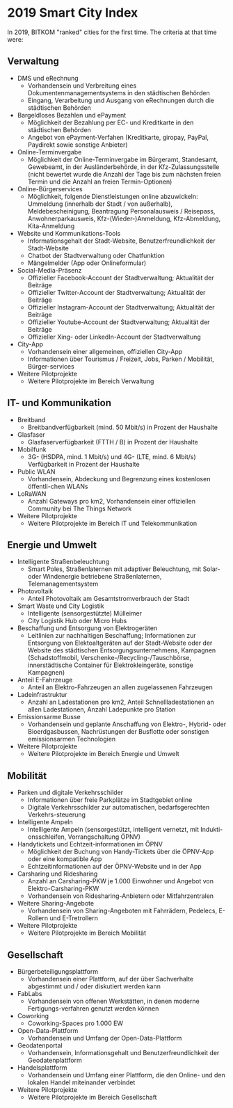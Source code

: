 # 2019 Smart City Index

In 2019, BITKOM "ranked" cities for the first time. The criteria at that time were:

## Verwaltung
* DMS und eRechnung
  * Vorhandensein und Verbreitung eines Dokumentenmanagementsystems in den städtischen Behörden
  * Eingang, Verarbeitung und Ausgang von eRechnungen durch die städtischen Behörden
* Bargeldloses Bezahlen und ePayment
  * Möglichkeit der Bezahlung per EC- und Kreditkarte in den städtischen Behörden
  * Angebot von ePayment-Verfahen (Kreditkarte, giropay, PayPal, Paydirekt sowie sonstige Anbieter)
* Online-Terminvergabe
  * Möglichkeit der Online-Terminvergabe im Bürgeramt, Standesamt, Gewebeamt, in der Ausländerbehörde, in der Kfz-Zulassungsstelle (nicht bewertet wurde die Anzahl der Tage bis zum nächsten freien Termin und die Anzahl an freien Termin-Optionen)
* Online-Bürgerservices
  * Möglichkeit, folgende Dienstleistungen online abzuwickeln: Ummeldung (innerhalb der Stadt / von außerhalb), Meldebescheinigung, Beantragung Personalausweis / Reisepass, Anwohnerparkausweis, Kfz-(Wieder-)Anmeldung, Kfz-Abmeldung, Kita-Anmeldung
* Website und  Kommunikations-Tools
  * Informationsgehalt der Stadt-Website, Benutzerfreundlichkeit der Stadt-Website
  * Chatbot der Stadtverwaltung oder Chatfunktion
  * Mängelmelder (App oder Onlineformular)
* Social-Media-Präsenz
  * Offizieller Facebook-Account der Stadtverwaltung; Aktualität der Beiträge
  * Offizieller Twitter-Account der Stadtverwaltung; Aktualität der Beiträge
  * Offizieller Instagram-Account der Stadtverwaltung; Aktualität der Beiträge
  * Offizieller Youtube-Account der Stadtverwaltung; Aktualität der Beiträge
  * Offizieller Xing- oder LinkedIn-Account der Stadtverwaltung
* City-App
  * Vorhandensein einer allgemeinen, offiziellen City-App
  * Informationen über Tourismus / Freizeit, Jobs, Parken / Mobilität, Bürger-services
* Weitere Pilotprojekte
  * Weitere Pilotprojekte im Bereich Verwaltung

## IT- und Kommunikation
* Breitband
  * Breitbandverfügbarkeit (mind. 50 Mbit/s) in Prozent der Haushalte
* Glasfaser
  * Glasfaserverfügbarkeit (FTTH / B) in Prozent der Haushalte
* Mobilfunk
  * 3G- (HSDPA, mind. 1 Mbit/s) und 4G- (LTE, mind. 6 Mbit/s) Verfügbarkeit in Prozent der Haushalte
* Public WLAN
  * Vorhandensein, Abdeckung und Begrenzung eines kostenlosen öffentli-chen WLANs
* LoRaWAN
  * Anzahl Gateways pro km2, Vorhandensein einer offiziellen Community bei The Things Network
* Weitere Pilotprojekte
  * Weitere Pilotprojekte im Bereich IT und Telekommunikation

## Energie und Umwelt
* Intelligente Straßenbeleuchtung
  * Smart Poles, Straßenlaternen mit adaptiver Beleuchtung, mit Solar- oder Windenergie betriebene Straßenlaternen, Telemanagementsystem
* Photovoltaik
  * Anteil Photovoltaik am Gesamtstromverbrauch der Stadt
* Smart Waste und City Logistik
  * Intelligente (sensorgestützte) Mülleimer
  * City Logistik Hub oder Micro Hubs
* Beschaffung und Entsorgung von Elektrogeräten
  * Leitlinien zur nachhaltigen Beschaffung; Informationen zur Entsorgung von Elektoaltgeräten auf der Stadt-Website oder der Website des städtischen Entsorgungsunternehmens, Kampagnen (Schadstoffmobil, Verschenke-/Recycling-/Tauschbörse, innerstädtische Container für Elektrokleingeräte, sonstige Kampagnen)
* Anteil E-Fahrzeuge
  * Anteil an Elektro-Fahrzeugen an allen zugelassenen Fahrzeugen
* Ladeinfrastruktur
  * Anzahl an Ladestationen pro km2, Anteil Schnellladestationen an allen Ladestationen, Anzahl Ladepunkte pro Station
* Emissionsarme Busse
  * Vorhandensein und geplante Anschaffung von Elektro-, Hybrid- oder Bioerdgasbussen, Nachrüstungen der Busflotte oder sonstigen emissionsarmen Technologien
* Weitere Pilotprojekte
  * Weitere Pilotprojekte im Bereich Energie und Umwelt

## Mobilität
* Parken und digitale Verkehrsschilder
  * Informationen über freie Parkplätze im Stadtgebiet online
  * Digitale Verkehrsschilder zur automatischen, bedarfsgerechten Verkehrs-steuerung
* Intelligente Ampeln
  * Intelligente Ampeln (sensorgestützt, intelligent vernetzt, mit Indukti-onsschleifen, Vorrangschaltung ÖPNV)
* Handytickets und Echtzeit-informationen im ÖPNV
  * Möglichkeit der Buchung von Handy-Tickets über die ÖPNV-App oder eine kompatible App
  * Echtzeitinformationen auf der ÖPNV-Website und in der App
* Carsharing und Ridesharing
  * Anzahl an Carsharing-PKW je 1.000 Einwohner und Angebot von Elektro-Carsharing-PKW
  * Vorhandensein von Ridesharing-Anbietern oder Mitfahrzentralen
* Weitere Sharing-Angebote
  * Vorhandensein von Sharing-Angeboten mit Fahrrädern, Pedelecs, E-Rollern und E-Tretrollern
* Weitere Pilotprojekte
  * Weitere Pilotprojekte im Bereich Mobilität

## Gesellschaft
* Bürgerbeteiligungsplattform
  * Vorhandensein einer Plattform, auf der über Sachverhalte abgestimmt und / oder diskutiert werden kann
* FabLabs
  * Vorhandensein von offenen Werkstätten, in denen moderne Fertigungs-verfahren genutzt werden können
* Coworking
  * Coworking-Spaces pro 1.000 EW
* Open-Data-Plattform
  * Vorhandensein und Umfang der Open-Data-Plattform
* Geodatenportal
  * Vorhandensein, Informationsgehalt und Benutzerfreundlichkeit der Geodatenplattform 
* Handelsplattform
  * Vorhandensein und Umfang einer Plattform, die den Online- und den lokalen Handel miteinander verbindet
* Weitere Pilotprojekte
  * Weitere Pilotprojekte im Bereich Gesellschaft

